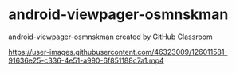 # android-viewpager-osmnskman
android-viewpager-osmnskman created by GitHub Classroom

https://user-images.githubusercontent.com/46323009/126011581-91636e25-c336-4e51-a990-6f851188c7a1.mp4



